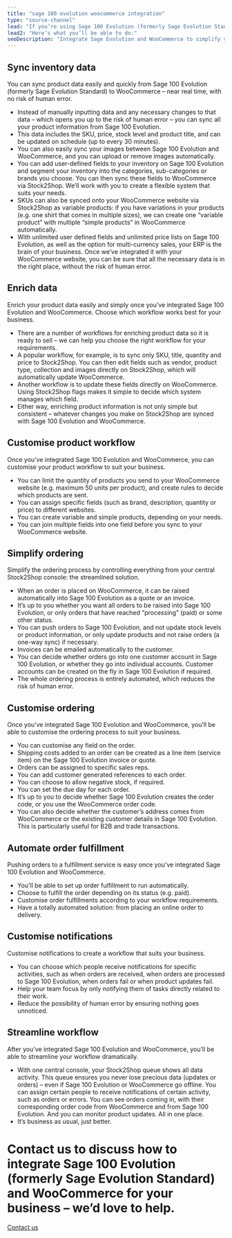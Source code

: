 ```yaml
---
title: "sage 100 evolution woocommerce integration"
type: "source-channel"
lead: "If you’re using Sage 100 Evolution (formerly Sage Evolution Standard) as your ERP and running an e-commerce website with WooCommerce, it’s essential that the two of them are able to communicate with each other. A Sage 100 Evolution WooCommerce integration helps your business work better."
lead2: "Here’s what you’ll be able to do:"
seoDescription: "Integrate Sage Evolution and WooCommerce to simplify your workflow, streamline your business and save you time. We'll work with you to create the ideal Sage Evolution WooCommerce integration for your business."
---
```


Sync inventory data
-------------------

You can sync product data easily and quickly from Sage 100 Evolution (formerly Sage Evolution Standard) to WooCommerce – near real time, with no risk of human error.

*   Instead of manually inputting data and any necessary changes to that data – which opens you up to the risk of human error – you can sync all your product information from Sage 100 Evolution.
*   This data includes the SKU, price, stock level and product title, and can be updated on schedule (up to every 30 minutes).
*   You can also easily sync your images between Sage 100 Evolution and WooCommerce, and you can upload or remove images automatically.
*   You can add user-defined fields to your inventory on Sage 100 Evolution and segment your inventory into the categories, sub-categories or brands you choose. You can then sync these fields to WooCommerce via Stock2Shop. We’ll work with you to create a flexible system that suits your needs.
*   SKUs can also be synced onto your WooCommerce website via Stock2Shop as variable products: if you have variations in your products (e.g. one shirt that comes in multiple sizes), we can create one “variable product” with multiple “simple products” in WooCommerce automatically.
*   With unlimited user defined fields and unlimited price lists on Sage 100 Evolution, as well as the option for multi-currency sales, your ERP is the brain of your business. Once we’ve integrated it with your WooCommerce website, you can be sure that all the necessary data is in the right place, without the risk of human error.

Enrich data
-----------

Enrich your product data easily and simply once you’ve integrated Sage 100 Evolution and WooCommerce. Choose which workflow works best for your business.

*   There are a number of workflows for enriching product data so it is ready to sell – we can help you choose the right workflow for your requirements.
*   A popular workflow, for example, is to sync only SKU, title, quantity and price to Stock2Shop. You can then edit fields such as vendor, product type, collection and images directly on Stock2Shop, which will automatically update WooCommerce.
*   Another workflow is to update these fields directly on WooCommerce. Using Stock2Shop flags makes it simple to decide which system manages which field.
*   Either way, enriching product information is not only simple but consistent – whatever changes you make on Stock2Shop are synced with Sage 100 Evolution and WooCommerce.

Customise product workflow
--------------------------

Once you’ve integrated Sage 100 Evolution and WooCommerce, you can customise your product workflow to suit your business.

*   You can limit the quantity of products you send to your WooCommerce website (e.g. maximum 50 units per product), and create rules to decide which products are sent.
*   You can assign specific fields (such as brand, description, quantity or price) to different websites.
*   You can create variable and simple products, depending on your needs.
*   You can join multiple fields into one field before you sync to your WooCommerce website.

Simplify ordering
-----------------

Simplify the ordering process by controlling everything from your central Stock2Shop console: the streamlined solution.

*   When an order is placed on WooCommerce, it can be raised automatically into Sage 100 Evolution as a quote or an invoice.
*   It’s up to you whether you want all orders to be raised into Sage 100 Evolution, or only orders that have reached “processing” (paid) or some other status.
*   You can push orders to Sage 100 Evolution, and not update stock levels or product information, or only update products and not raise orders (a one-way sync) if necessary.
*   Invoices can be emailed automatically to the customer.
*   You can decide whether orders go into one customer account in Sage 100 Evolution, or whether they go into individual accounts. Customer accounts can be created on the fly in Sage 100 Evolution if required.
*   The whole ordering process is entirely automated, which reduces the risk of human error.

Customise ordering
------------------

Once you’ve integrated Sage 100 Evolution and WooCommerce, you’ll be able to customise the ordering process to suit your business.

*   You can customise any field on the order.
*   Shipping costs added to an order can be created as a line item (service item) on the Sage 100 Evolution invoice or quote.
*   Orders can be assigned to specific sales reps.
*   You can add customer generated references to each order.
*   You can choose to allow negative stock, if required.
*   You can set the due day for each order.
*   It’s up to you to decide whether Sage 100 Evolution creates the order code, or you use the WooCommerce order code.
*   You can also decide whether the customer’s address comes from WooCommerce or the existing customer details in Sage 100 Evolution. This is particularly useful for B2B and trade transactions.

Automate order fulfillment
--------------------------

Pushing orders to a fulfillment service is easy once you’ve integrated Sage 100 Evolution and WooCommerce.

*   You’ll be able to set up order fulfillment to run automatically.
*   Choose to fulfill the order depending on its status (e.g. paid).
*   Customise order fulfillments according to your workflow requirements.
*   Have a totally automated solution: from placing an online order to delivery.

Customise notifications
-----------------------

Customise notifications to create a workflow that suits your business.

*   You can choose which people receive notifications for specific activities, such as when orders are received, when orders are processed to Sage 100 Evolution, when orders fail or when product updates fail.
*   Help your team focus by only notifying them of tasks directly related to their work.
*   Reduce the possibility of human error by ensuring nothing goes unnoticed.

Streamline workflow
-------------------

After you’ve integrated Sage 100 Evolution and WooCommerce, you’ll be able to streamline your workflow dramatically.

*   With one central console, your Stock2Shop queue shows all data activity. This queue ensures you never lose precious data (updates or orders) – even if Sage 100 Evolution or WooCommerce go offline. You can assign certain people to receive notifications of certain activity, such as orders or errors. You can see orders coming in, with their corresponding order code from WooCommerce and from Sage 100 Evolution. And you can monitor product updates. All in one place.
*   It’s business as usual, just better.

Contact us to discuss how to integrate Sage 100 Evolution (formerly Sage Evolution Standard) and WooCommerce for your business – we’d love to help.
===================================================================================================================================================

[Contact us](/contact-us "Contact Stock2Shop")
